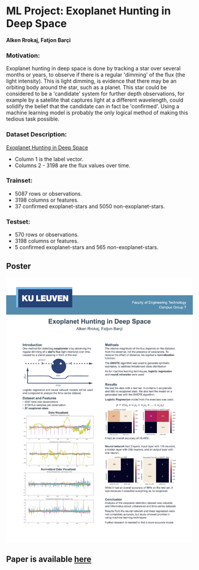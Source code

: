 # **ML Project: Exoplanet Hunting in Deep Space**
**Alken Rrokaj, Fatjon Barçi**

### Motivation:
Exoplanet hunting in deep space is done by tracking a star over several months or years, to observe if there is a regular 'dimming' of the flux (the light intensity). This is light dimming, is evidence that there may be an orbiting body around the star, such as a planet. This star could be considered to be a 'candidate' system for further depth observations, for example by a satellite that captures light at a different wavelength, could solidify the belief that the candidate can in fact be 'confirmed'. Using a machine learning model is probably the only logical method of making this tedious task possible. 

### Dataset Description: 
[Exoplanet Hunting in Deep Space](https://www.kaggle.com/datasets/keplersmachines/kepler-labelled-time-series-data)
* Column 1 is the label vector. 
* Columns 2 - 3198 are the flux values over time.

### Trainset:
* 5087 rows or observations.
* 3198 columns or features. 
* 37 confirmed exoplanet-stars and 5050 non-exoplanet-stars.

### Testset:
* 570 rows or observations.
* 3198 columns or features.
* 5 confirmed exoplanet-stars and 565 non-exoplanet-stars.

## **Poster**
![Poster](Poster.jpg)

## Paper is available [here](/Paper.pdf)
